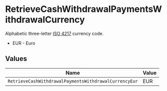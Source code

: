 # RetrieveCashWithdrawalPaymentsWithdrawalCurrency

Alphabetic three-letter [ISO 4217](https://en.wikipedia.org/wiki/ISO_4217) currency code.
* EUR - Euro


## Values

| Name                                                  | Value                                                 |
| ----------------------------------------------------- | ----------------------------------------------------- |
| `RetrieveCashWithdrawalPaymentsWithdrawalCurrencyEur` | EUR                                                   |